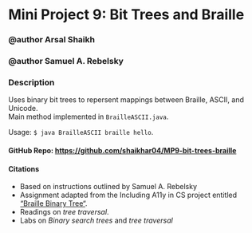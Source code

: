 Mini Project 9: Bit Trees and Braille
=================

### @author Arsal Shaikh
### @author Samuel A. Rebelsky

### Description
Uses binary bit trees to repersent mappings between Braille, ASCII, and Unicode.  
Main method implemented in `BrailleASCII.java`.  

Usage: `$ java BrailleASCII braille hello`.  

#### GitHub Repo: https://github.com/shaikhar04/MP9-bit-trees-braille

#### Citations
- Based on instructions outlined by Samuel A. Rebelsky
- Assignment adapted from the Including A11y in CS project entitled [“Braille Binary Tree“](https://accessibilityeducation.github.io/braillebinarytree.html).
- Readings on *tree traversal*.
- Labs on *Binary search trees* and *tree traversal*

